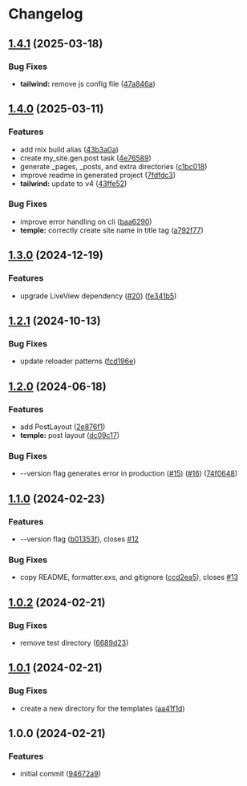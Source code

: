 # Changelog

## [1.4.1](https://github.com/elixir-tools/tableau_new/compare/v1.4.0...v1.4.1) (2025-03-18)


### Bug Fixes

* **tailwind:** remove js config file ([47a846a](https://github.com/elixir-tools/tableau_new/commit/47a846a5e4a0866628f4ceedf1cbe989d5366061))

## [1.4.0](https://github.com/elixir-tools/tableau_new/compare/v1.3.0...v1.4.0) (2025-03-11)


### Features

* add mix build alias ([43b3a0a](https://github.com/elixir-tools/tableau_new/commit/43b3a0a15db865fba135357790f1e52f0af1f2a9))
* create my_site.gen.post task ([4e76589](https://github.com/elixir-tools/tableau_new/commit/4e7658912479ac23b947062e44c80801e80d1174))
* generate _pages, _posts, and extra directories ([c1bc018](https://github.com/elixir-tools/tableau_new/commit/c1bc018d286a18359354afe0022b15f6ea005e20))
* improve readme in generated project ([7fdfdc3](https://github.com/elixir-tools/tableau_new/commit/7fdfdc38d63a0cba89062b4d25216aa3204eacba))
* **tailwind:** update to v4 ([43ffe52](https://github.com/elixir-tools/tableau_new/commit/43ffe522a6f0364609a4eb1ec1c707dab6cd807f))


### Bug Fixes

* improve error handling on cli ([baa6290](https://github.com/elixir-tools/tableau_new/commit/baa6290f3cd2c728c81af9b530262133b0a76ee8))
* **temple:** correctly create site name in title tag ([a792f77](https://github.com/elixir-tools/tableau_new/commit/a792f771013613394060e2d10b61991f450200a1))

## [1.3.0](https://github.com/elixir-tools/tableau_new/compare/v1.2.1...v1.3.0) (2024-12-19)


### Features

* upgrade LiveView dependency ([#20](https://github.com/elixir-tools/tableau_new/issues/20)) ([fe341b5](https://github.com/elixir-tools/tableau_new/commit/fe341b59c900467c97bfd5337d319a40b0020751))

## [1.2.1](https://github.com/elixir-tools/tableau_new/compare/v1.2.0...v1.2.1) (2024-10-13)


### Bug Fixes

* update reloader patterns ([fcd196e](https://github.com/elixir-tools/tableau_new/commit/fcd196eedab74e93dbc11c83e4ca7b24425a3f66))

## [1.2.0](https://github.com/elixir-tools/tableau_new/compare/v1.1.0...v1.2.0) (2024-06-18)


### Features

* add PostLayout ([2e876f1](https://github.com/elixir-tools/tableau_new/commit/2e876f197d47bfe9bcef42cb43046c8156bb4ee5))
* **temple:** post layout ([dc09c17](https://github.com/elixir-tools/tableau_new/commit/dc09c1786e0e329a6aabbd1ee2efc1e60a42c290))


### Bug Fixes

* --version flag generates error in production ([#15](https://github.com/elixir-tools/tableau_new/issues/15)) ([#16](https://github.com/elixir-tools/tableau_new/issues/16)) ([74f0648](https://github.com/elixir-tools/tableau_new/commit/74f0648a85db8dca405f86f57dc1c220d49b204c))

## [1.1.0](https://github.com/elixir-tools/tableau_new/compare/v1.0.2...v1.1.0) (2024-02-23)


### Features

* --version flag ([b01353f](https://github.com/elixir-tools/tableau_new/commit/b01353fee9adff18f51bd8eec675f63040d75373)), closes [#12](https://github.com/elixir-tools/tableau_new/issues/12)


### Bug Fixes

* copy README, formatter.exs, and gitignore ([ccd2ea5](https://github.com/elixir-tools/tableau_new/commit/ccd2ea5d9c8c4562a66a4d5a1ed4e58be12d2776)), closes [#13](https://github.com/elixir-tools/tableau_new/issues/13)

## [1.0.2](https://github.com/elixir-tools/tableau_new/compare/v1.0.1...v1.0.2) (2024-02-21)


### Bug Fixes

* remove test directory ([6689d23](https://github.com/elixir-tools/tableau_new/commit/6689d23960236a2d6ca5aa793f46bd2e131925c8))

## [1.0.1](https://github.com/elixir-tools/tableau_new/compare/v1.0.0...v1.0.1) (2024-02-21)


### Bug Fixes

* create a new directory for the templates ([aa41f1d](https://github.com/elixir-tools/tableau_new/commit/aa41f1db3037a99e8547ed473aebcede6d467007))

## 1.0.0 (2024-02-21)


### Features

* initial commit ([94672a9](https://github.com/elixir-tools/tableau_new/commit/94672a99732bbc47b70ec42afa453555a4095991))
